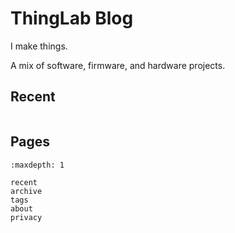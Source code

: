 <!-- vale Google.Headings = NO -->

# ThingLab Blog

<!-- vale Google.Headings = YES -->

I make things.

A mix of software, firmware, and hardware projects.

## Recent

```{blogrecent}

```

## Pages

```{toctree}
:maxdepth: 1

recent
archive
tags
about
privacy
```
